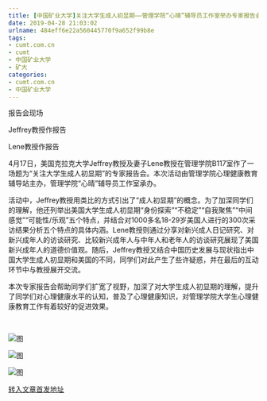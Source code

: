 ```yaml
---
title: [中国矿业大学]关注大学生成人初显期——管理学院“心晴”辅导员工作室举办专家报告会 | cumt.com.cn
date: 2019-04-28 21:03:02
urlname: 484eff6e22a560445770f9a652f99b8e
tags: 
- cumt.com.cn
- cumt
- 中国矿业大学
- 矿大
categories:
- cumt.com.cn
- 中国矿业大学
---
```


报告会现场

Jeffrey教授作报告

Lene教授作报告

4月17日，美国克拉克大学Jeffrey教授及妻子Lene教授在管理学院B117室作了一场题为“关注大学生成人初显期”的专家报告会。本次活动由管理学院心理健康教育辅导站主办，管理学院“心晴”辅导员工作室承办。

活动中，Jeffrey教授用类比的方式引出了“成人初显期”的概念。为了加深同学们的理解，他还列举出美国大学生成人初显期“身份探索”“不稳定”“自我聚焦”“中间感觉”“可能性/乐观”五个特点，并结合对1000多名18-29岁美国人进行的300次采访结果分析五个特点的具体内涵。Lene教授则通过分享对新兴成人日记研究、对新兴成年人的访谈研究、比较新兴成年人与中年人和老年人的访谈研究展现了美国新兴成年人的道德价值观。随后，Jeffrey教授又结合中国历史发展与现状指出中国大学生成人初显期和美国的不同，同学们对此产生了些许疑惑，并在最后的互动环节中与教授展开交流。

本次专家报告会帮助同学们扩宽了视野，加深了对大学生成人初显期的理解，提升了同学们对心理健康水平的认知，普及了心理健康知识，对管理学院大学生心理健康教育工作有着较好的促进效果。

  

![图](http://xwzx.cumt.edu.cn/_upload/article/images/ef/b6/98a4c1344eb48b7aeb76f97a5dc6/a22c8f15-5718-4fbf-9baa-3ad96fbc0597.jpg)

![图](http://xwzx.cumt.edu.cn/_upload/article/images/ef/b6/98a4c1344eb48b7aeb76f97a5dc6/b19d9e23-4b59-434a-8723-31da645b2a8e.jpg)

![图](http://xwzx.cumt.edu.cn/_upload/article/images/ef/b6/98a4c1344eb48b7aeb76f97a5dc6/053403a8-764f-4de9-9fa7-f0ed0c3731fe.jpg)

[转入文章首发地址](http://xwzx.cumt.edu.cn/f1/ab/c513a520619/page.htm)